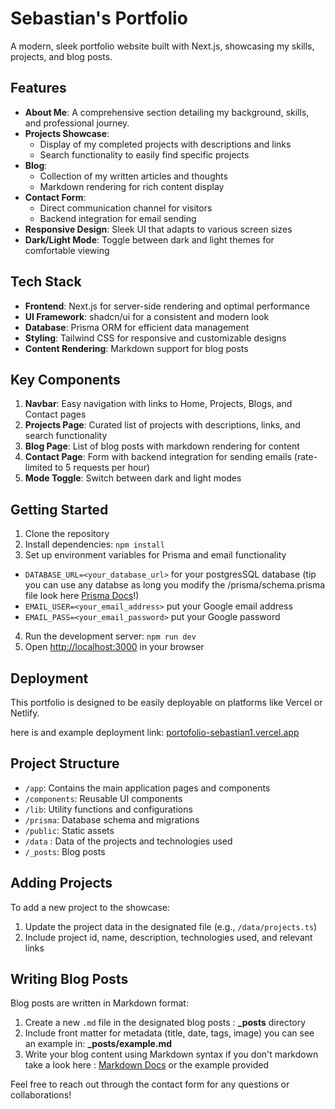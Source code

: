 # Sebastian's Portfolio

A modern, sleek portfolio website built with Next.js, showcasing my skills, projects, and blog posts.

## Features

- **About Me**: A comprehensive section detailing my background, skills, and professional journey.
- **Projects Showcase**: 
  - Display of my completed projects with descriptions and links
  - Search functionality to easily find specific projects
- **Blog**: 
  - Collection of my written articles and thoughts
  - Markdown rendering for rich content display
- **Contact Form**: 
  - Direct communication channel for visitors
  - Backend integration for email sending
- **Responsive Design**: Sleek UI that adapts to various screen sizes
- **Dark/Light Mode**: Toggle between dark and light themes for comfortable viewing

## Tech Stack

- **Frontend**: Next.js for server-side rendering and optimal performance
- **UI Framework**: shadcn/ui for a consistent and modern look
- **Database**: Prisma ORM for efficient data management
- **Styling**: Tailwind CSS for responsive and customizable designs
- **Content Rendering**: Markdown support for blog posts

## Key Components

1. **Navbar**: Easy navigation with links to Home, Projects, Blogs, and Contact pages
2. **Projects Page**: Curated list of projects with descriptions, links, and search functionality
3. **Blog Page**: List of blog posts with markdown rendering for content
4. **Contact Page**: Form with backend integration for sending emails (rate-limited to 5 requests per hour)
5. **Mode Toggle**: Switch between dark and light modes

## Getting Started

1. Clone the repository
2. Install dependencies: `npm install`
3. Set up environment variables for Prisma and email functionality
  - `DATABASE_URL=<your_database_url>`  for your postgresSQL database (tip you can use any databse as long you modify the /prisma/schema.prisma file look here [Prisma Docs](https://www.prisma.io/docs)!)
  - `EMAIL_USER=<your_email_address>` put your Google email address
  - `EMAIL_PASS=<your_email_password>` put your Google password
4. Run the development server: `npm run dev`
5. Open [http://localhost:3000](http://localhost:3000) in your browser

## Deployment

This portfolio is designed to be easily deployable on platforms like Vercel or Netlify.

here is and example deployment link: [portofolio-sebastian1.vercel.app](https://portofolio-sebastian1.vercel.app)

## Project Structure

- `/app`: Contains the main application pages and components
- `/components`: Reusable UI components
- `/lib`: Utility functions and configurations
- `/prisma`: Database schema and migrations
- `/public`: Static assets
- `/data` : Data of the projects and technologies used
- `/_posts`: Blog posts

## Adding Projects

To add a new project to the showcase:
1. Update the project data in the designated file (e.g., `/data/projects.ts`)
2. Include project id, name, description, technologies used, and relevant links

## Writing Blog Posts

Blog posts are written in Markdown format:
1. Create a new `.md` file in the designated blog posts : **_posts** directory
2. Include front matter for metadata (title, date, tags, image) you can see an example in: **_posts/example.md**
3. Write your blog content using Markdown syntax if you don't markdown take a look here : [Markdown Docs](https://www.markdownguide.org/cheat-sheet/) or the example provided

Feel free to reach out through the contact form for any questions or collaborations!
